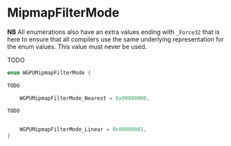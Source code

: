 

# MipmapFilterMode

**NB** All enumerations also have an extra values ending with `_Force32` that is here to ensure that all compilers use the same underlying representation for the enum values. This value must never be used.


TODO

```C
enum WGPUMipmapFilterMode {
        
TODO

    WGPUMipmapFilterMode_Nearest = 0x00000000,
        
TODO


    WGPUMipmapFilterMode_Linear = 0x00000001,
}
```
